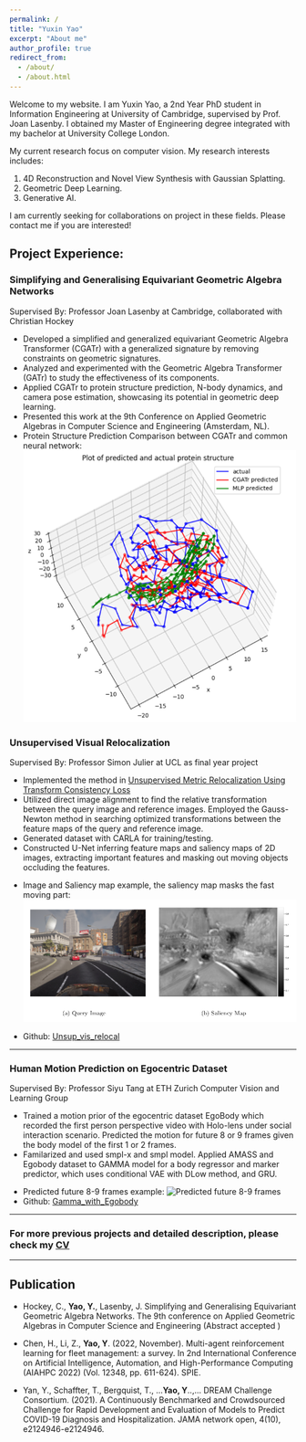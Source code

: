 ```yaml
---
permalink: /
title: "Yuxin Yao"
excerpt: "About me"
author_profile: true
redirect_from: 
  - /about/
  - /about.html
---
```


<!-- This is the front page of a website that is powered by the [academicpages template](https://github.com/academicpages/academicpages.github.io) and hosted on GitHub pages. [GitHub pages](https://pages.github.com) is a free service in which websites are built and hosted from code and data stored in a GitHub repository, automatically updating when a new commit is made to the respository. This template was forked from the [Minimal Mistakes Jekyll Theme](https://mmistakes.github.io/minimal-mistakes/) created by Michael Rose, and then extended to support the kinds of content that academics have: publications, talks, teaching, a portfolio, blog posts, and a dynamically-generated CV. You can fork [this repository](https://github.com/academicpages/academicpages.github.io) right now, modify the configuration and markdown files, add your own PDFs and other content, and have your own site for free, with no ads! An older version of this template powers my own personal website at [stuartgeiger.com](http://stuartgeiger.com), which uses [this Github repository](https://github.com/staeiou/staeiou.github.io). -->

Welcome to my website. I am Yuxin Yao, a 2nd Year PhD student in Information Engineering at University of Cambridge, supervised by Prof. Joan Lasenby. 
I obtained my Master of Engineering degree integrated with my bachelor at University College London. 

My current research focus on computer vision. My research interests includes: 

1. 4D Reconstruction and Novel View Synthesis with Gaussian Splatting.
2. Geometric Deep Learning.
3. Generative AI.

I am currently seeking for collaborations on project in these fields. Please contact me if you are interested!

## Project Experience:

### Simplifying and Generalising Equivariant Geometric Algebra Networks

Supervised By: Professor Joan Lasenby at Cambridge, collaborated with Christian Hockey

- Developed a simplified and generalized equivariant Geometric Algebra Transformer (CGATr) with a generalized signature by removing constraints on geometric signatures.
- Analyzed and experimented with the Geometric Algebra Transformer (GATr) to study the effectiveness of its components.
- Applied CGATr to protein structure prediction, N-body dynamics, and camera pose estimation, showcasing its potential in geometric deep learning.
- Presented this work at the 9th Conference on Applied Geometric Algebras in Computer Science and Engineering (Amsterdam, NL).
- Protein Structure Prediction Comparison between CGATr and common neural network: 
![Predicted protein structure](/files/CGATr-protein.png)
<!-- - Explained and studied the Geometric Algebra Transformer (GATr), and experimented with the effectiveness of each component of the GATr. 
- Constructed a simplified and flexible equivariant geometric algebra transformer, CGATr, with a generalized signature. Simplified and editted the GATr, removed the contraint in geometric signature which makes it fits all the geometric signatures. 
- Applied the CGATr to protein structure prediction, N-body dynamics and camera pose estimation, demonstrate strong potential of understanding geometric informaiton and more efficient geometric deep learning. 
- Gave a talk in the 9th conference on Applied Geometric Algebras in Computer Science and Engineering (Amsterdam, NL) -->

### Unsupervised Visual Relocalization 

Supervised By: Professor Simon Julier at UCL as final year project

- Implemented the method in 
[Unsupervised Metric Relocalization Using Transform Consistency Loss](https://arxiv.org/abs/2011.00608)
- Utilized direct image alignment to find the relative transformation between the query image and reference images. Employed the Gauss-Newton method in searching optimized transformations between the feature maps of the query and reference image.
- Generated dataset with CARLA for training/testing.
- Constructed U-Net inferring feature maps and saliency maps of 2D images, extracting important features and masking out moving objects occluding the features.

<!-- ![Feature map and Saliency map example:](https://raw.githubusercontent.com/YuxinYao620/YuxinYao620.github.io/main/files/unsup.png) -->
- Image and Saliency map example, the saliency map masks the fast moving part:
![Feature map and Saliency map example:](/files/unsup.png)

<!-- <img src="./files/unsup.png" width="200" height="100"> -->
- Github: [Unsup_vis_relocal](https://github.com/YuxinYao620/unsup_vis_relocal.git)

---

### Human Motion Prediction on Egocentric Dataset 

Supervised By: Professor Siyu Tang at ETH Zurich Computer Vision and Learning Group 

- Trained a motion prior of the egocentric dataset EgoBody which recorded the first person perspective video with Holo-lens under social interaction scenario. Predicted the motion for future 8 or 9 frames given the body model of the first 1 or 2 frames.
- Familarized and used smpl-x and smpl model. Applied AMASS and Egobody dataset to GAMMA model for a body regressor and marker predictor, which uses conditional VAE with DLow method, and GRU.

<!-- <video src="https://github.com/YuxinYao620/YuxinYao620.github.io/blob/3bdad6245d13b306a7d943365e8638976922f3c0/files/ego.mov" controls="controls" style="max-width: 700px;">
</video> -->
- Predicted future 8-9 frames example: 
![Predicted future 8-9 frames](/files/ego.gif)
- Github: [Gamma_with_Egobody](https://github.com/YuxinYao620/Gamma_with_Egobody.git)


---

### For more previous projects and detailed description, please check my [CV](/files/YuxinYao_CV_2024.pdf)
---


## Publication

- Hockey, C., **Yao, Y.**, Lasenby, J. Simplifying and Generalising Equivariant Geometric
Algebra Networks. The 9th conference on Applied Geometric Algebras in Computer Science
and Engineering (Abstract accepted )

- Chen, H., Li, Z., **Yao, Y**. (2022, November). Multi-agent reinforcement learning for fleet
management: a survey. In 2nd International Conference on Artificial Intelligence, Automation,
and High-Performance Computing (AIAHPC 2022) (Vol. 12348, pp. 611-624). SPIE.

- Yan, Y., Schaffter, T., Bergquist, T., ...**Yao, Y**..,... DREAM Challenge Consortium. (2021). A
Continuously Benchmarked and Crowdsourced Challenge for Rapid Development and Evaluation
of Models to Predict COVID-19 Diagnosis and Hospitalization. JAMA network open, 4(10),
e2124946-e2124946.
